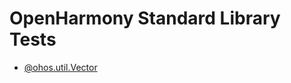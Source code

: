 # OpenHarmony Standard Library Tests
- [@ohos.util.Vector]


[@ohos.util.Vector]: @ohos.util.Vector.md
